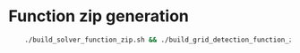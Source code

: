 # Function zip generation

```bash
    ./build_solver_function_zip.sh && ./build_grid_detection_function_zip.sh && ./build_clue_extraction_function_zip.sh
```
